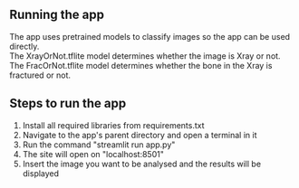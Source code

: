 ## Running the app ##
The app uses pretrained models to classify images so the app can be used directly.<br> 
The XrayOrNot.tflite model determines whether the image is Xray or not.<br>
The FracOrNot.tflite model determines whether the bone in the Xray is fractured or not.

<p></p>

## Steps to run the app ##
1. Install all required libraries from requirements.txt
2. Navigate to the app's parent directory and open a terminal in it 
3. Run the command "streamlit run app.py"
4. The site will open on "localhost:8501"
5. Insert the image you want to be analysed and the results will be displayed
